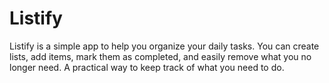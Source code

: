 # Listify
Listify is a simple app to help you organize your daily tasks. You can create lists, add items, mark them as completed, and easily remove what you no longer need. A practical way to keep track of what you need to do.
